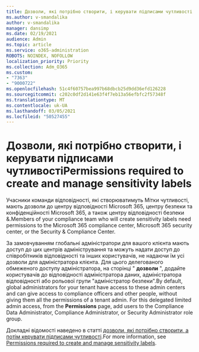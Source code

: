 ```yaml
---
title: Дозволи, які потрібно створити, і керувати підписами чутливості
ms.author: v-smandalika
author: v-smandalika
manager: dansimp
ms.date: 02/19/2021
audience: Admin
ms.topic: article
ms.service: o365-administration
ROBOTS: NOINDEX, NOFOLLOW
localization_priority: Priority
ms.collection: Adm_O365
ms.custom:
- "7363"
- "9000722"
ms.openlocfilehash: 51c4f60757bea997b68dbcb25d9dd36efd126228
ms.sourcegitcommit: c202c0df2d141e63f4f7eb13a56efbfc2f57348f
ms.translationtype: MT
ms.contentlocale: uk-UA
ms.lasthandoff: 03/05/2021
ms.locfileid: "50527455"
---
```

# <a name="permissions-required-to-create-and-manage-sensitivity-labels"></a><span data-ttu-id="91b07-102">Дозволи, які потрібно створити, і керувати підписами чутливості</span><span class="sxs-lookup"><span data-stu-id="91b07-102">Permissions required to create and manage sensitivity labels</span></span>

<span data-ttu-id="91b07-103">Учасники команди відповідності, які створюватимуть Мітки чутливості, мають дозволи до центру відповідності Microsoft 365, центру безпеки та конфіденційності Microsoft 365, а також центру відповідності безпеки &.</span><span class="sxs-lookup"><span data-stu-id="91b07-103">Members of your compliance team who will create sensitivity labels need permissions to the Microsoft 365 compliance center, Microsoft 365 security center, or the Security & Compliance Center.</span></span>

<span data-ttu-id="91b07-104">За замовчуванням глобальні адміністратори для вашого клієнта мають доступ до цих центрів адміністрування та можуть надати доступ до співробітників відповідності та інших користувачів, не надаючи їм усі дозволи для адміністратора клієнта. Для цього делегованого обмеженого доступу адміністратора, на сторінці " **дозволи** ", додайте користувачів до відповідності адміністратора даних, адміністратора відповідності або рольової групи "адміністратор безпеки".</span><span class="sxs-lookup"><span data-stu-id="91b07-104">By default, global administrators for your tenant have access to these admin centers and can give access to compliance officers and other people, without giving them all the permissions of a tenant admin. For this delegated limited admin access, from the **Permissions** page, add users to the Compliance Data Administrator, Compliance Administrator, or Security Administrator role group.</span></span>

<span data-ttu-id="91b07-105">Докладні відомості наведено в статті [дозволи, які потрібно створити, а потім керувати підписами чутливості](https://docs.microsoft.com/microsoft-365/compliance/get-started-with-sensitivity-labels).</span><span class="sxs-lookup"><span data-stu-id="91b07-105">For more information, see [Permissions required to create and manage sensitivity labels](https://docs.microsoft.com/microsoft-365/compliance/get-started-with-sensitivity-labels).</span></span>